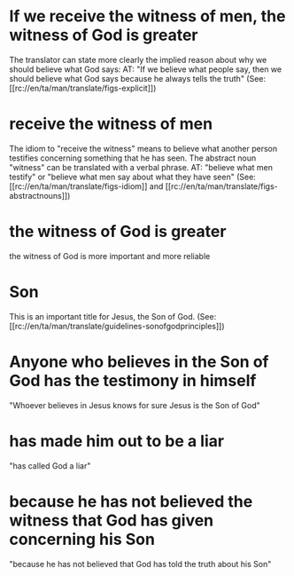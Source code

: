 # If we receive the witness of men, the witness of God is greater

The translator can state more clearly the implied reason about why we should believe what God says: AT: "If we believe what people say, then we should believe what God says because he always tells the truth" (See: [[rc://en/ta/man/translate/figs-explicit]])

# receive the witness of men

The idiom to "receive the witness" means to believe what another person testifies concerning something that he has seen. The abstract noun "witness" can be translated with a verbal phrase. AT: "believe what men testify" or "believe what men say about what they have seen" (See: [[rc://en/ta/man/translate/figs-idiom]] and [[rc://en/ta/man/translate/figs-abstractnouns]])

# the witness of God is greater

the witness of God is more important and more reliable

# Son

This is an important title for Jesus, the Son of God. (See: [[rc://en/ta/man/translate/guidelines-sonofgodprinciples]])

# Anyone who believes in the Son of God has the testimony in himself

"Whoever believes in Jesus knows for sure Jesus is the Son of God"

# has made him out to be a liar

"has called God a liar"

# because he has not believed the witness that God has given concerning his Son

"because he has not believed that God has told the truth about his Son"